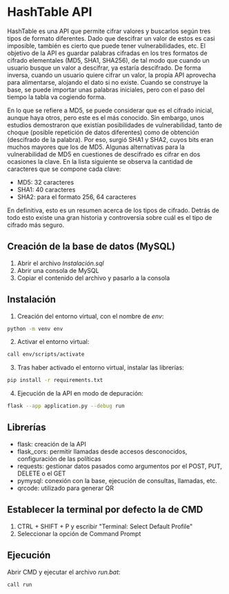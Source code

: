 # HashTable API
HashTable es una API que permite cifrar valores y buscarlos según tres tipos de formato diferentes. Dado que descifrar un valor de estos es casi imposible, también es cierto que puede tener vulnerabilidades, etc. El objetivo de la API es guardar palabras cifradas en los tres formatos de cifrado elementales (MD5, SHA1, SHA256), de tal modo que cuando un usuario busque un valor a descifrar, ya estaría descifrado. De forma inversa, cuando un usuario quiere cifrar un valor, la propia API aprovecha para alimentarse, alojando el dato si no existe. Cuando se construye la base, se puede importar unas palabras iniciales, pero con el paso del tiempo la tabla va cogiendo forma.

En lo que se refiere a MD5, se puede considerar que es el cifrado inicial, aunque haya otros, pero este es el más conocido. Sin embargo, unos estudios demostraron que existían posibilidades de vulnerabilidad, tanto de choque (posible repetición de datos diferentes) como de obtención (descifrado de la palabra). Por eso, surgió SHA1 y SHA2, cuyos bits eran muchos mayores que los de MD5. Algunas alternativas para la vulnerabilidad de MD5 en cuestiones de descifrado es cifrar en dos ocasiones la clave. En la lista siguiente se observa la cantidad de caracteres que se compone cada clave:

 - MD5: 32 caracteres
 - SHA1: 40 caracteres
 - SHA2: para el formato 256, 64 caracteres

En definitiva, esto es un resumen acerca de los tipos de cifrado. Detrás de todo esto existe una gran historia y controversia sobre cuál es el tipo de cifrado más seguro.


## Creación de la base de datos (MySQL)

1. Abrir el archivo _Instalación.sql_
2. Abrir una consola de MySQL
3. Copiar el contenido del archivo y pasarlo a la consola


## Instalación

1. Creación del entorno virtual, con el nombre de *env*:
```bash
python -m venv env
```

2. Activar el entorno virtual:
```bash
call env/scripts/activate
```

3. Tras haber activado el entorno virtual, instalar las librerías:
```bash
pip install -r requirements.txt
```

4. Ejecución de la API en modo de depuración:
```bash
flask --app application.py --debug run
```

## Librerías
- flask: creación de la API
- flask_cors: permitir llamadas desde accesos desconocidos, configuración de las políticas
- requests: gestionar datos pasados como argumentos por el POST, PUT, DELETE o el GET
- pymysql: conexión con la base, ejecución de consultas, llamadas, etc.
- qrcode: utilizado para generar QR

## Establecer la terminal por defecto la de CMD
 1. CTRL + SHIFT + P y escribir "Terminal: Select Default Profile"
 2. Seleccionar la opción de Command Prompt


## Ejecución
Abrir CMD y ejecutar el archivo _run.bat_:
```bash
call run
```